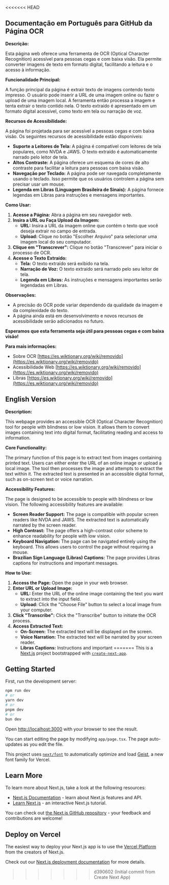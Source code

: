 <<<<<<< HEAD
## Documentação em Português para GitHub da Página OCR

**Descrição:**

Esta página web oferece uma ferramenta de OCR (Optical Character Recognition) acessível para pessoas cegas e com baixa visão. Ela permite converter imagens de texto em formato digital, facilitando a leitura e o acesso à informação.

**Funcionalidade Principal:**

A função principal da página é extrair texto de imagens contendo texto impresso. O usuário pode inserir a URL de uma imagem online ou fazer o upload de uma imagem local. A ferramenta então processa a imagem e tenta extrair o texto contido nela. O texto extraído é apresentado em um formato digital acessível, como texto em tela ou narração de voz.

**Recursos de Acessibilidade:**

A página foi projetada para ser acessível a pessoas cegas e com baixa visão. Os seguintes recursos de acessibilidade estão disponíveis:

* **Suporte a Leitores de Tela:** A página é compatível com leitores de tela populares, como NVDA e JAWS. O texto extraído é automaticamente narrado pelo leitor de tela.
* **Altos Contraste:** A página oferece um esquema de cores de alto contraste para facilitar a leitura para pessoas com baixa visão.
* **Navegação por Teclado:** A página pode ser navegada completamente usando o teclado. Isso permite que os usuários controlem a página sem precisar usar um mouse.
* **Legenda em Libras (Linguagem Brasileira de Sinais):** A página fornece legendas em Libras para instruções e mensagens importantes.

**Como Usar:**

1. **Acesse a Página:** Abra a página em seu navegador web.
2. **Insira a URL ou Faça Upload da Imagem:**
    * **URL:** Insira a URL da imagem online que contém o texto que você deseja extrair no campo de entrada.
    * **Upload:** Clique no botão "Escolher Arquivo" para selecionar uma imagem local do seu computador.
3. **Clique em "Transcrever":** Clique no botão "Transcrever" para iniciar o processo de OCR.
4. **Acesse o Texto Extraído:**
    * **Tela:** O texto extraído será exibido na tela.
    * **Narração de Voz:** O texto extraído será narrado pelo seu leitor de tela.
    * **Legenda em Libras:** As instruções e mensagens importantes serão legendadas em Libras.

**Observações:**

* A precisão do OCR pode variar dependendo da qualidade da imagem e da complexidade do texto.
* A página ainda está em desenvolvimento e novos recursos de acessibilidade serão adicionados no futuro.

**Esperamos que esta ferramenta seja útil para pessoas cegas e com baixa visão!**

**Para mais informações:**

* Sobre OCR [https://es.wiktionary.org/wiki/removido](https://es.wiktionary.org/wiki/removido)
* Acessibilidade Web [https://es.wiktionary.org/wiki/removido](https://es.wiktionary.org/wiki/removido)
* Libras [https://es.wiktionary.org/wiki/removido](https://es.wiktionary.org/wiki/removido)

## English Version

**Description:**

This webpage provides an accessible OCR (Optical Character Recognition) tool for people with blindness or low vision. It allows them to convert images containing text into digital format, facilitating reading and access to information.

**Core Functionality:**

The primary function of this page is to extract text from images containing printed text. Users can either enter the URL of an online image or upload a local image. The tool then processes the image and attempts to extract the text within it. The extracted text is presented in an accessible digital format, such as on-screen text or voice narration.

**Accessibility Features:**

The page is designed to be accessible to people with blindness or low vision. The following accessibility features are available:

* **Screen Reader Support:** The page is compatible with popular screen readers like NVDA and JAWS. The extracted text is automatically narrated by the screen reader.
* **High Contrast:** The page offers a high-contrast color scheme to enhance readability for people with low vision.
* **Keyboard Navigation:** The page can be navigated entirely using the keyboard. This allows users to control the page without requiring a mouse.
* **Brazilian Sign Language (Libras) Captions:** The page provides Libras captions for instructions and important messages.

**How to Use:**

1. **Access the Page:** Open the page in your web browser.
2. **Enter URL or Upload Image:**
    * **URL:** Enter the URL of the online image containing the text you want to extract into the input field.
    * **Upload:** Click the "Choose File" button to select a local image from your computer.
3. **Click "Transcribe":** Click the "Transcribe" button to initiate the OCR process.
4. **Access Extracted Text:**
    * **On-Screen:** The extracted text will be displayed on the screen.
    * **Voice Narration:** The extracted text will be narrated by your screen reader.
    * **Libras Captions:** Instructions and important
=======
This is a [Next.js](https://nextjs.org) project bootstrapped with [`create-next-app`](https://nextjs.org/docs/app/api-reference/cli/create-next-app).

## Getting Started

First, run the development server:

```bash
npm run dev
# or
yarn dev
# or
pnpm dev
# or
bun dev
```

Open [http://localhost:3000](http://localhost:3000) with your browser to see the result.

You can start editing the page by modifying `app/page.tsx`. The page auto-updates as you edit the file.

This project uses [`next/font`](https://nextjs.org/docs/app/building-your-application/optimizing/fonts) to automatically optimize and load [Geist](https://vercel.com/font), a new font family for Vercel.

## Learn More

To learn more about Next.js, take a look at the following resources:

- [Next.js Documentation](https://nextjs.org/docs) - learn about Next.js features and API.
- [Learn Next.js](https://nextjs.org/learn) - an interactive Next.js tutorial.

You can check out [the Next.js GitHub repository](https://github.com/vercel/next.js) - your feedback and contributions are welcome!

## Deploy on Vercel

The easiest way to deploy your Next.js app is to use the [Vercel Platform](https://vercel.com/new?utm_medium=default-template&filter=next.js&utm_source=create-next-app&utm_campaign=create-next-app-readme) from the creators of Next.js.

Check out our [Next.js deployment documentation](https://nextjs.org/docs/app/building-your-application/deploying) for more details.
>>>>>>> d390602 (Initial commit from Create Next App)
